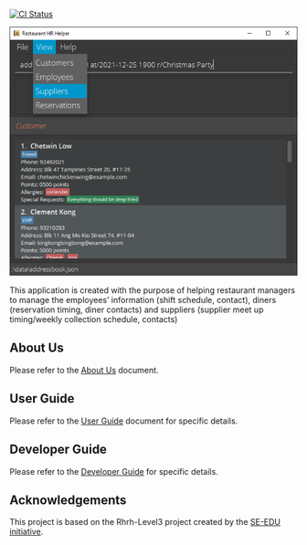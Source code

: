 [![CI Status](https://github.com/AY2122S1-CS2103T-T17-1/tp/actions/workflows/gradle.yml/badge.svg)](https://github.com/AY2122S1-CS2103T-T17-1/tp/actions/workflows/gradle.yml)

![Ui](docs/images/Ui.png)

This application is created with the purpose of helping restaurant managers to manage the employees’ information (shift schedule, contact), diners (reservation timing, diner contacts) and suppliers (supplier meet up timing/weekly collection schedule, contacts)

## About Us

Please refer to the [About Us](https://github.com/AY2122S1-CS2103T-T17-1/tp/blob/master/docs/AboutUs.md) document.  

## User Guide

Please refer to the [User Guide](https://ay2122s1-cs2103t-t17-1.github.io/tp/UserGuide.html) document for specific details.

## Developer Guide

Please refer to the [Developer Guide](https://ay2122s1-cs2103t-t17-1.github.io/tp/DeveloperGuide.html) for specific details.

## Acknowledgements

This project is based on the Rhrh-Level3 project created by the [SE-EDU initiative](https://se-education.org).
